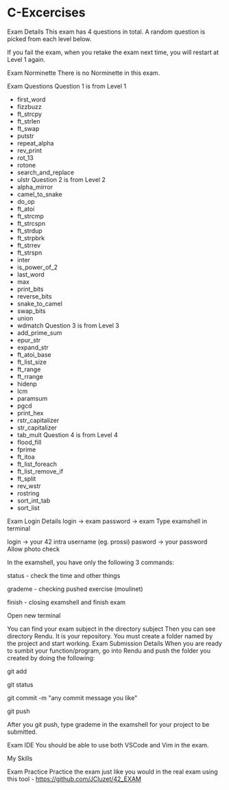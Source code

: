 # C-Excercises
Exam Details
This exam has 4 questions in total. A random question is picked from each level below.

If you fail the exam, when you retake the exam next time, you will restart at Level 1 again.


Exam Norminette
There is no Norminette in this exam.


Exam Questions
Question 1 is from Level 1
  - first_word
  - fizzbuzz
  - ft_strcpy
  - ft_strlen
  - ft_swap
  - putstr
  - repeat_alpha
  - rev_print
  - rot_13
  - rotone
  - search_and_replace
  - ulstr 
Question 2 is from Level 2
  - alpha_mirror
  - camel_to_snake
  - do_op
  - ft_atoi
  - ft_strcmp
  - ft_strcspn
  - ft_strdup
  - ft_strpbrk
  - ft_strrev
  - ft_strspn
  - inter
  - is_power_of_2
  - last_word
  - max
  - print_bits
  - reverse_bits
  - snake_to_camel
  - swap_bits
  - union
  - wdmatch 
Question 3 is from Level 3
  - add_prime_sum
  - epur_str
  - expand_str
  - ft_atoi_base
  - ft_list_size
  - ft_range
  - ft_rrange
  - hidenp
  - lcm
  - paramsum
  - pgcd
  - print_hex
  - rstr_capitalizer
  - str_capitalizer
  - tab_mult 
Question 4 is from Level 4
  - flood_fill
  - fprime
  - ft_itoa
  - ft_list_foreach
  - ft_list_remove_if
  - ft_split
  - rev_wstr
  - rostring
  - sort_int_tab
  - sort_list

Exam Login Details
login -> exam
password -> exam
Type examshell in terminal

login -> your 42 intra username (eg. prossi)
pasword -> your password
Allow photo check

In the examshell, you have only the following 3 commands:

status - check the time and other things

grademe - checking pushed exercise (moulinet)

finish - closing examshell and finish exam

Open new terminal

You can find your exam subject in the directory subject
Then you can see directory Rendu. It is your repository.
You must create a folder named by the project and start working.
Exam Submission Details
When you are ready to sumbit your function/program, go into Rendu and push the folder you created by doing the following:

git add

git status

git commit -m "any commit message you like"

git push

After you git push, type grademe in the examshell for your project to be submitted.


Exam IDE
You should be able to use both VSCode and Vim in the exam.

My Skills


Exam Practice
Practice the exam just like you would in the real exam using this tool - https://github.com/JCluzet/42_EXAM
